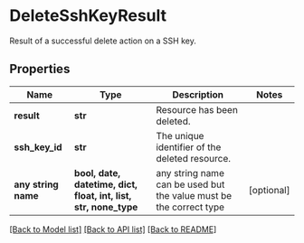 # DeleteSshKeyResult

Result of a successful delete action on a SSH key.

## Properties
Name | Type | Description | Notes
------------ | ------------- | ------------- | -------------
**result** | **str** | Resource has been deleted. | 
**ssh_key_id** | **str** | The unique identifier of the deleted resource. | 
**any string name** | **bool, date, datetime, dict, float, int, list, str, none_type** | any string name can be used but the value must be the correct type | [optional]

[[Back to Model list]](../README.md#documentation-for-models) [[Back to API list]](../README.md#documentation-for-api-endpoints) [[Back to README]](../README.md)


